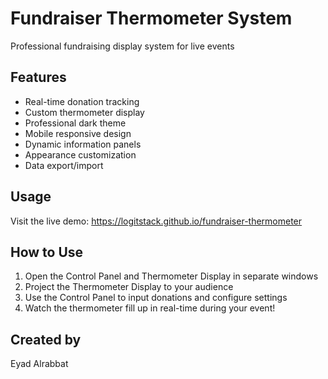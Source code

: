 # Fundraiser Thermometer System

Professional fundraising display system for live events

## Features

- Real-time donation tracking
- Custom thermometer display  
- Professional dark theme
- Mobile responsive design
- Dynamic information panels
- Appearance customization
- Data export/import

## Usage

Visit the live demo: https://logitstack.github.io/fundraiser-thermometer

## How to Use

1. Open the Control Panel and Thermometer Display in separate windows
2. Project the Thermometer Display to your audience
3. Use the Control Panel to input donations and configure settings
4. Watch the thermometer fill up in real-time during your event!

## Created by

Eyad Alrabbat
